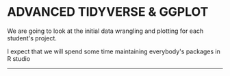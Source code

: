 # ADVANCED TIDYVERSE & GGPLOT

We are going to look at the initial data wrangling and plotting for each student's project.

I expect that we will spend some time maintaining everybody's packages in R studio

---

